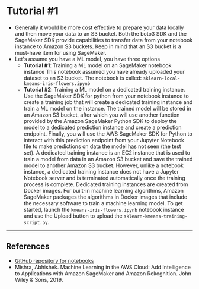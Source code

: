 # Tutorial #1
- Generally it would be more cost effective to prepare your data locally and then move your data to an S3 bucket. Both the boto3 SDK and the SageMaker SDK provide capabilities to transfer data from your notebook instance to Amazon S3 buckets. Keep in mind that an S3 bucket is a must-have item for using SageMaker.
- Let's assume you have a ML model, you have three options
  - **Tutorial #1**: Training a ML model on an SageMaker notebook instance This notebook assumed you have already uploaded your dataset to an S3 bucket. The notebook is called: `sklearn-local-kmeans-iris-flowers.ipynb`
  - **Tutorial #2**: Training a ML model on a dedicated training instance. Use the SageMaker SDK for python from your notebook instance to create a training job that will create a dedicated training instance and train a ML model on the instance. The trained model will be stored in an Amazon S3 bucket, after which you will use another function provided by the Amazon SageMaker Python SDK to deploy the model to a dedicated prediction instance and create a prediction endpoint. Finally, you will use the AWS SageMaker SDK for Python to interact with this prediction endpoint from your Jupyter Notebook file to make predictions on data the model has not seen (the test set). A dedicated training instance is an EC2 instance that is used to train a model from data in an Amazon S3 bucket and save the trained model to another Amazon S3 bucket. However, unlike a notebook instance, a dedicated training instance does not have a Jupyter Notebook server and is terminated automatically once the training process is complete. Dedicated training instances are created from Docker images. For built-in machine learning algorithms, Amazon SageMaker packages the algorithms in Docker images that include the necessary software to train a machine learning model. To get started, launch the `kmeans-iris-flowers.ipynb` notebook instance and use the Upload button to upload the `sklearn-kmeans-training-script.py`.
***

## References
- [GitHub repository for notebooks](https://github.com/asmtechnology/awsmlbook-chapter16)
- Mishra, Abhishek. Machine Learning in the AWS Cloud: Add Intelligence to Applications with Amazon SageMaker and Amazon Rekognition. John Wiley & Sons, 2019.